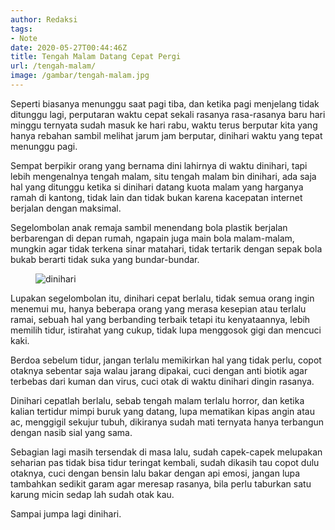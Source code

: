 ```yaml
---
author: Redaksi
tags:
- Note
date: 2020-05-27T00:44:46Z
title: Tengah Malam Datang Cepat Pergi
url: /tengah-malam/
image: /gambar/tengah-malam.jpg
---
```


Seperti biasanya menunggu saat pagi tiba, dan ketika pagi menjelang tidak ditunggu lagi, perputaran waktu cepat sekali rasanya rasa-rasanya baru hari minggu ternyata sudah masuk ke hari rabu, waktu terus berputar kita yang hanya rebahan sambil melihat jarum jam berputar, dinihari waktu yang tepat menunggu pagi.

Sempat berpikir orang yang bernama dini lahirnya di waktu dinihari, tapi lebih mengenalnya tengah malam, situ tengah malam bin dinihari, ada saja hal yang ditunggu ketika si dinihari datang kuota malam yang harganya ramah di kantong, tidak lain dan tidak bukan karena kacepatan internet berjalan dengan maksimal.

Segelombolan anak remaja sambil menendang bola plastik berjalan berbarengan di depan rumah, ngapain juga main bola malam-malam, mungkin agar tidak terkena sinar matahari, tidak tertarik dengan sepak bola bukab berarti tidak suka yang bundar-bundar.<figure class="wp-block-image size-large">

<img src="https://wildanfauzyart.files.wordpress.com/2020/06/pexels-photo-714701.jpeg?w=768" alt="dinihari " data-recalc-dims="1" /> </figure> 

Lupakan segelombolan itu, dinihari cepat berlalu, tidak semua orang ingin menemui mu, hanya beberapa orang yang merasa kesepian atau terlalu ramai, sebuah hal yang berbanding terbaik tetapi itu kenyataannya, lebih memilih tidur, istirahat yang cukup, tidak lupa menggosok gigi dan mencuci kaki.

Berdoa sebelum tidur, jangan terlalu memikirkan hal yang tidak perlu, copot otaknya sebentar saja walau jarang dipakai, cuci dengan anti biotik agar terbebas dari kuman dan virus, cuci otak di waktu dinihari dingin rasanya.

Dinihari cepatlah berlalu, sebab tengah malam terlalu horror, dan ketika kalian tertidur mimpi buruk yang datang, lupa mematikan kipas angin atau ac, menggigil sekujur tubuh, dikiranya sudah mati ternyata hanya terbangun dengan nasib sial yang sama.

Sebagian lagi masih tersendak di masa lalu, sudah capek-capek melupakan seharian pas tidak bisa tidur teringat kembali, sudah dikasih tau copot dulu otaknya, cuci dengan bensin lalu bakar dengan api emosi, jangan lupa tambahkan sedikit garam agar meresap rasanya, bila perlu taburkan satu karung micin sedap lah sudah otak kau.

Sampai jumpa lagi dinihari.
